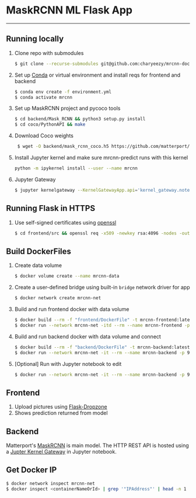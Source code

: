 # MaskRCNN ML Flask App
------

## Running locally

1. Clone repo with submodules
    ```bash
    $ git clone --recurse-submodules git@github.com:charyeezy/mrcnn-docker.git
    ```
2. Set up [Conda](https://www.anaconda.com/distribution/) or virtual environment and install reqs for frontend and backend
    ```bash
    $ conda env create -f environment.yml
    $ conda activate mrcnn
    ```
3. Set up MaskRCNN project and pycoco tools
   ```bash
   $ cd backend/Mask_RCNN && python3 setup.py install
   $ cd coco/PythonAPI && make
    ```
4. Download Coco weights
   ```bash
    $ wget -O backend/mask_rcnn_coco.h5 https://github.com/matterport/Mask_RCNN/releases/download/v2.0/mask_rcnn_coco.h5
    ```

5. Install Jupyter kernel and make sure mrcnn-predict runs with this kernel
   
   ```bash
   python -m ipykernel install --user --name mrcnn 
   ```

6. Jupyter Gateway
   
   ```bash
   $ jupyter kernelgateway --KernelGatewayApp.api='kernel_gateway.notebook_http' --KernelGatewayApp.ip=0.0.0.0 --KernelGatewayApp.port=9090 --KernelGatewayApp.seed_uri=mrcnn-predict.ipynb --KernelGatewayApp.allow_origin='*'
   ```


## Running Flask in HTTPS

1. Use self-signed certificates using [openssl](https://www.openssl.org/source/)
   
    ```bash
    $ cd frontend/src && openssl req -x509 -newkey rsa:4096 -nodes -out cert.pem -keyout key.pem -days 365
    ```

## Build DockerFiles

1. Create data volume
    ```bash
    $ docker volume create --name mrcnn-data
    ```

2. Create a user-defined bridge using built-in `bridge` network driver for app

    ```bash
    $ docker network create mrcnn-net
    ```

3. Build and run frontend docker with data volume

    ```bash
    $ docker build --rm -f "frontend/DockerFile" -t mrcnn-frontend:latest "frontend"
    $ docker run --network mrcnn-net -itd --rm --name mrcnn-frontend -p 5000:5000  -v  mrcnn-data:/app mrcnn-frontend 
    ```

4.  Build and run backend docker with data volume and connect 

    ```bash
    $ docker build --rm -f "backend/DockerFile" -t mrcnn-backend:latest "backend"
    $ docker run --network mrcnn-net -it --rm --name mrcnn-backend -p 9001:8888  -p 9090:9090 --volumes-from mrcnn-frontend mrcnn-backend 
    ```

5. [Optional] Run with Jupyter notebook to edit
   
    ```bash
    $ docker run --network mrcnn-net -it --rm --name mrcnn-backend -p 9001:8888  -p 9090:9090 --volumes-from mrcnn-frontend mrcnn-backend  jupyter notebook --allow-root 
    ```



## Frontend

1. Upload pictures using [Flask-Dropzone](https://github.com/greyli/flask-dropzone)
2. Shows prediction returned from model

## Backend

Matterport's [MaskRCNN](https://github.com/matterport/Mask_RCNN) is main model. The HTTP REST API is hosted using a [Jupter Kernel Gateway](https://github.com/jupyter/kernel_gateway) in Jupyter notebook. 


## Get Docker IP

```bash
$ docker network inspect mrcnn-net
$ docker inspect <containerNameOrId> | grep '"IPAddress"' | head -n 1
```